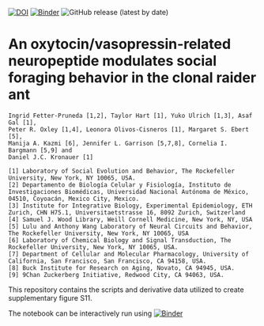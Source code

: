 [![DOI](https://zenodo.org/badge/DOI/10.5281/zenodo.4562696.svg)](https://doi.org/10.5281/zenodo.4562696) [![Binder](https://mybinder.org/badge_logo.svg)](https://mybinder.org/v2/gh/oxpeter/ooceraea_inotocin_expression/HEAD?filepath=notebooks) ![GitHub release (latest by date)](https://img.shields.io/github/v/release/oxpeter/ooceraea_inotocin_expression)

# An oxytocin/vasopressin-related neuropeptide modulates social foraging behavior in the clonal raider ant
```
Ingrid Fetter-Pruneda [1,2], Taylor Hart [1], Yuko Ulrich [1,3], Asaf Gal [1], 
Peter R. Oxley [1,4], Leonora Olivos-Cisneros [1], Margaret S. Ebert [5], 
Manija A. Kazmi [6], Jennifer L. Garrison [5,7,8], Cornelia I. Bargmann [5,9] and 
Daniel J.C. Kronauer [1]

[1] Laboratory of Social Evolution and Behavior, The Rockefeller University, New York, NY 10065, USA.
[2] Departamento de Biología Celular y Fisiología, Instituto de Investigaciones Biomédicas, Universidad Nacional Autónoma de México, 04510, Coyoacán, Mexico City, Mexico.
[3] Institute for Integrative Biology, Experimental Epidemiology, ETH Zurich, CHN H75.1, Universitaetstrasse 16, 8092 Zurich, Switzerland 
[4] Samuel J. Wood Library, Weill Cornell Medicine, New York, NY, USA
[5] Lulu and Anthony Wang Laboratory of Neural Circuits and Behavior, The Rockefeller University, New York, NY 10065, USA
[6] Laboratory of Chemical Biology and Signal Transduction, The Rockefeller University, New York, NY 10065, USA. 
[7] Department of Cellular and Molecular Pharmacology, University of California, San Francisco, San Francisco, CA 94158, USA.
[8] Buck Institute for Research on Aging, Novato, CA 94945, USA.
[9] 9Chan Zuckerberg Initiative, Redwood City, CA 94063, USA.
```

This repository contains the scripts and derivative data utilized to create supplementary figure S11. 

The notebook can be interactively run using [![Binder](https://mybinder.org/badge_logo.svg)](https://mybinder.org/v2/gh/oxpeter/ooceraea_inotocin_expression/HEAD?filepath=notebooks)
 



